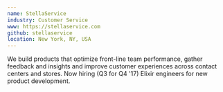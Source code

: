 ```yaml
---
name: StellaService
industry: Customer Service
www: https://stellaservice.com
github: stellaservice
location: New York, NY, USA
---
```

We build products that optimize front-line team performance, gather feedback and insights and improve customer experiences across contact centers and stores. Now hiring (Q3 for Q4 '17) Elixir engineers for new product development.
